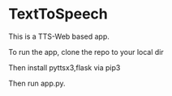 # TextToSpeech

This is a TTS-Web based app.


To run the app, clone the repo to your local dir


Then install pyttsx3,flask via pip3

Then run app.py.
